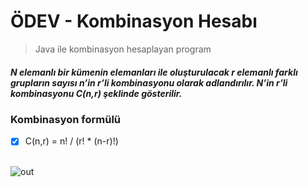 # ÖDEV - Kombinasyon Hesabı

> Java ile kombinasyon hesaplayan program

##### N elemanlı bir kümenin elemanları ile oluşturulacak r elemanlı farklı grupların sayısı n’in r’li kombinasyonu olarak adlandırılır. N’in r’li kombinasyonu C(n,r) şeklinde gösterilir.

### Kombinasyon formülü
 
- [X] C(n,r) = n! / (r! * (n-r)!)<br><br>
  
![out](https://user-images.githubusercontent.com/35347777/138702639-109be643-b1a6-405a-936c-bc26560a8cb8.gif)